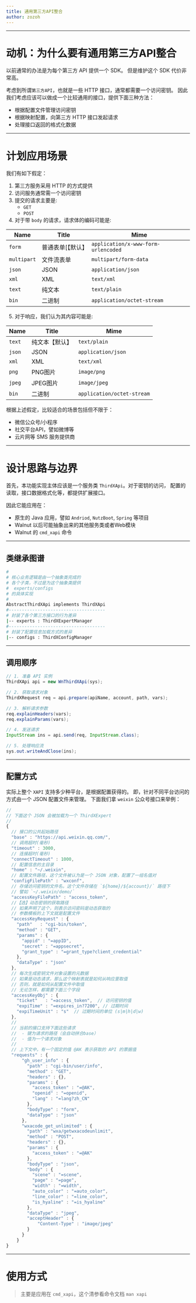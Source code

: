 ```yaml
---
title: 通用第三方API整合
author: zozoh
---
```


--------------------------------------
# 动机：为什么要有通用第三方API整合

以前通常的办法是为每个第三方 API 提供一个 SDK。
但是维护这个 SDK 代价非常高。

考虑到所谓`第三方API`，也就是一些 HTTP 接口，通常都需要一个访问密钥。
因此我们考虑应该可以做成一个比较通用的接口，提供下面三种方法：

- 根据配置文件管理访问密钥
- 根据映射配置，向第三方 HTTP 接口发起请求
- 处理接口返回的格式化数据

--------------------------------------
# 计划应用场景

我们有如下假定：

1. 第三方服务采用 HTTP 的方式提供
2. 访问服务通常需一个访问密钥
3. 提交的请求主要是:
   - `GET`
   - `POST`
4. 对于带 `body` 的请求，请求体的编码可能是:

 Name       | Title     | Mime
------------|-----------|--------
`form`      | 普通表单[【默认】 | `application/x-www-form-urlencoded`
`multipart` | 文件流表单 | `multipart/form-data`
`json`      | JSON      | `application/json`
`xml`       | XML       | `text/xml`
`text`      | 纯文本    | `text/plain`
`bin`       | 二进制    | `application/octet-stream`

5. 对于响应，我们认为其内容可能是:

 Name   | Title     | Mime
--------|-----------|--------
`text`  | 纯文本【默认】| `text/plain`
`json`  | JSON      | `application/json`
`xml`   | XML       | `text/xml`
`png`   | PNG图片   | `image/png`
`jpeg`  | JPEG图片  | `image/jpeg`
`bin`   | 二进制    | `application/octet-stream`

根据上述假定，比较适合的场景包括但不限于：

- 微信公众号/小程序
- 社交平台API，譬如微博等
- 云片网等 SMS 服务提供商

--------------------------------------
# 设计思路与边界

首先，本功能实现主体应该是一个服务类 `ThirdXApi`。对于密钥的访问，
配置的读取，接口数据格式化等，都提供扩展接口。

因此它能应用在：

- 原生的 Java 应用，譬如 `Andriod`, `NutzBoot`, `Spring` 等项目
- Walnut 以后可能抽象出来的其他服务类或者Web模块
- Walnut 的 `cmd_xapi` 命令

--------------------------------------
## 类继承图谱

```bash
# 
# 核心业务逻辑是由一个抽象类完成的
# 各个子类，不过是为这个抽象类提供
#  experts/configs
# 的具体实现
#
AbstractThirdXApi implements ThirdXApi
#-------------------------------------
# 封装了各个第三方接口的行为差异
|-- experts : ThirdXExpertManager
#-------------------------------------
# 封装了配置信息加载方式的差异
|-- configs : ThirdXConfigManager
```

--------------------------------------
## 调用顺序

```java
// 1. 准备 API 实例
ThirdXApi api = new WnThirdXApi(sys);

// 2. 获取请求对象
ThirdXRequest req = api.prepare(apiName, account, path, vars);

// 3. 解析请求参数
req.explainHeaders(vars);
req.explainParams(vars);

// 4. 发送请求
InputStream ins = api.send(req, InputStream.class);

// 5. 处理响应流
sys.out.writeAndClose(ins);
```

--------------------------------------
## 配置方式

实际上整个 `XAPI` 支持多少种平台，是根据配置获得的。
即，针对不同平台访问的方式由一个 JSON 配置文件来管理。
下面我们拿 `weixin` 公众号接口来举例：


```js
//
// 下面这个 JSON 会被加载为一个 ThirdXExpert
//
{
  // 接口的公共起始路径
  "base" : "https://api.weixin.qq.com/",
  // 调用超时(毫秒)
  "timeout" : 3000,
  // 连接超时(毫秒)
  "connectTimeout" : 1000,
  // 配置信息的主目录
  "home" : "~/.weixin",
  // 配置文件路径，这个文件被认为是一个 JSON 对象，配置了一组名值对
  "configFilePath" : "wxconf",
  // 存储访问密钥的文件名。这个文件存储在 `${home}/${account}/` 路径下
  // 譬如 `~/.weixin/demo/`
  "accessKeyFilePath" : "access_token",
  //【选】动态密钥的获取路径
  // 如果声明了这个，则表示访问密码是动态获取的
  // 参数模板的上下文就是配置文件
  "accessKeyRequest" : {
    "path"   : "cgi-bin/token",
    "method" : "GET",
    "params" : {
      "appid" : "=appID",
      "secret" : "=appsecret",
      "grant_type" : "=grant_type?client_credential"
    },
    "dataType" : "json"
  },
  // 每次生成密钥文件对象设置的元数据
  // 如果是动态请求，那么这个映射表就是如何从响应里取值
  // 否则，就是如何从配置文件中取值
  // 无论怎样，都需要下面三个字段
  "accessKeyObj" : {
    "ticket"   : "=access_token",  // 访问密钥的值
    "expiTime" : "=expires_in?7200", // 过期时间
    "expiTimeUnit" : "s"  // 过期时间的单位 (s|m|h|d|w)
  },
  //
  // 当前的接口支持下面这些请求
  //  - 键为请求的路径（会自动拼合base）
  //  - 值为一个请求对象
  //
  // 上下文中，有一个固定的值 @AK 表示获取的 API 的票据值
  "requests" : {
      "gh_user_info" : {
        "path" : "cgi-bin/user/info",
        "method" : "GET",
        "headers" : {},
        "params" : {
          "access_token" : "=@AK",
          "openid" : "=openid",
          "lang" : "=lang?zh_CN"
        },
        "bodyType" : "form",
        "dataType" : "json"
      },
      "wxacode_get_unlimited" : {
        "path" : "wxa/getwxacodeunlimit",
        "method" : "POST",
        "headers" : {},
        "params" : {
          "access_token" : "=@AK"
        },
        "bodyType" : "json",
        "body" : {
          "scene" : "=scene",
          "page" : "=page",
          "width" : "=width",
          "auto_color" : "=auto_color",
          "line_color" : "=line_color",
          "is_hyaline" : "=is_hyaline"  
        },
        "dataType" : "jpeg",
        "acceptHeader" : {
            "Content-Type" : "image/jpeg"
        }
      }
    }
}
```

--------------------------------------
# 使用方式

> 主要是应用在 `cmd_xapi`，这个清参看命令文档 `man xapi`

